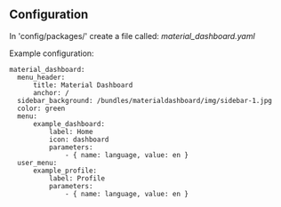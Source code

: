 ## Configuration

In 'config/packages/' create a file called: _material_dashboard.yaml_

Example configuration:

    material_dashboard:
      menu_header:
          title: Material Dashboard
          anchor: /
      sidebar_background: /bundles/materialdashboard/img/sidebar-1.jpg
      color: green 
      menu:
          example_dashboard:
              label: Home
              icon: dashboard
              parameters:
                  - { name: language, value: en }
      user_menu:
          example_profile:
              label: Profile
              parameters:
                  - { name: language, value: en }
